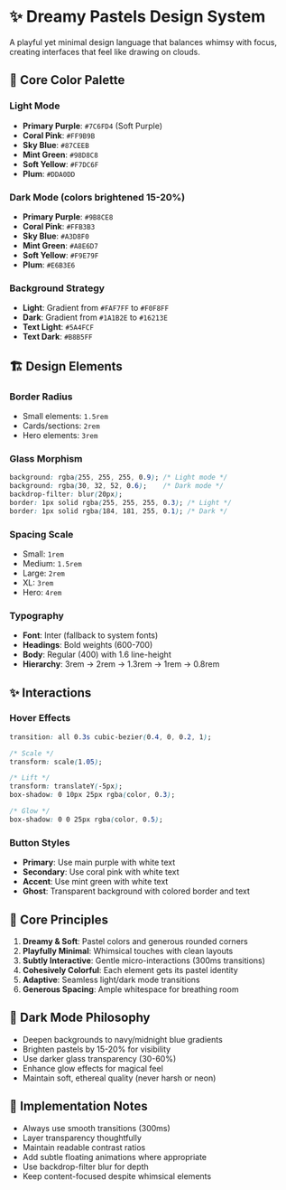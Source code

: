 # ✨ Dreamy Pastels Design System

A playful yet minimal design language that balances whimsy with focus, creating interfaces that feel like drawing on clouds.

## 🎨 Core Color Palette

### Light Mode
- **Primary Purple**: `#7C6FD4` (Soft Purple)
- **Coral Pink**: `#FF9B9B` 
- **Sky Blue**: `#87CEEB`
- **Mint Green**: `#98D8C8`
- **Soft Yellow**: `#F7DC6F`
- **Plum**: `#DDA0DD`

### Dark Mode (colors brightened 15-20%)
- **Primary Purple**: `#9B8CE8`
- **Coral Pink**: `#FFB3B3`
- **Sky Blue**: `#A3D8F0`
- **Mint Green**: `#A8E6D7`
- **Soft Yellow**: `#F9E79F`
- **Plum**: `#E6B3E6`

### Background Strategy
- **Light**: Gradient from `#FAF7FF` to `#F0F8FF`
- **Dark**: Gradient from `#1A1B2E` to `#16213E`
- **Text Light**: `#5A4FCF`
- **Text Dark**: `#B8B5FF`

## 🏗️ Design Elements

### Border Radius
- Small elements: `1.5rem`
- Cards/sections: `2rem`
- Hero elements: `3rem`

### Glass Morphism
```css
background: rgba(255, 255, 255, 0.9); /* Light mode */
background: rgba(30, 32, 52, 0.6);    /* Dark mode */
backdrop-filter: blur(20px);
border: 1px solid rgba(255, 255, 255, 0.3); /* Light */
border: 1px solid rgba(184, 181, 255, 0.1); /* Dark */
```

### Spacing Scale
- Small: `1rem`
- Medium: `1.5rem` 
- Large: `2rem`
- XL: `3rem`
- Hero: `4rem`

### Typography
- **Font**: Inter (fallback to system fonts)
- **Headings**: Bold weights (600-700)
- **Body**: Regular (400) with 1.6 line-height
- **Hierarchy**: 3rem → 2rem → 1.3rem → 1rem → 0.8rem

## ✨ Interactions

### Hover Effects
```css
transition: all 0.3s cubic-bezier(0.4, 0, 0.2, 1);

/* Scale */
transform: scale(1.05);

/* Lift */
transform: translateY(-5px);
box-shadow: 0 10px 25px rgba(color, 0.3);

/* Glow */
box-shadow: 0 0 25px rgba(color, 0.5);
```

### Button Styles
- **Primary**: Use main purple with white text
- **Secondary**: Use coral pink with white text  
- **Accent**: Use mint green with white text
- **Ghost**: Transparent background with colored border and text

## 🎯 Core Principles

1. **Dreamy & Soft**: Pastel colors and generous rounded corners
2. **Playfully Minimal**: Whimsical touches with clean layouts
3. **Subtly Interactive**: Gentle micro-interactions (300ms transitions)
4. **Cohesively Colorful**: Each element gets its pastel identity
5. **Adaptive**: Seamless light/dark mode transitions
6. **Generous Spacing**: Ample whitespace for breathing room

## 🌙 Dark Mode Philosophy

- Deepen backgrounds to navy/midnight blue gradients
- Brighten pastels by 15-20% for visibility
- Use darker glass transparency (30-60%)
- Enhance glow effects for magical feel
- Maintain soft, ethereal quality (never harsh or neon)

## 🔄 Implementation Notes

- Always use smooth transitions (300ms)
- Layer transparency thoughtfully 
- Maintain readable contrast ratios
- Add subtle floating animations where appropriate
- Use backdrop-filter blur for depth
- Keep content-focused despite whimsical elements